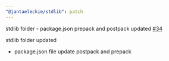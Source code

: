 ```yaml
---
"@jantaeleckie/stdlib": patch
---
```

    
stdlib folder - package.json prepack and postpack updated [#34](https://github.com/JantaeLeckie/frontier_test/pull/34)
    
stdlib folder updated
  - package.json file update postpack and prepack
